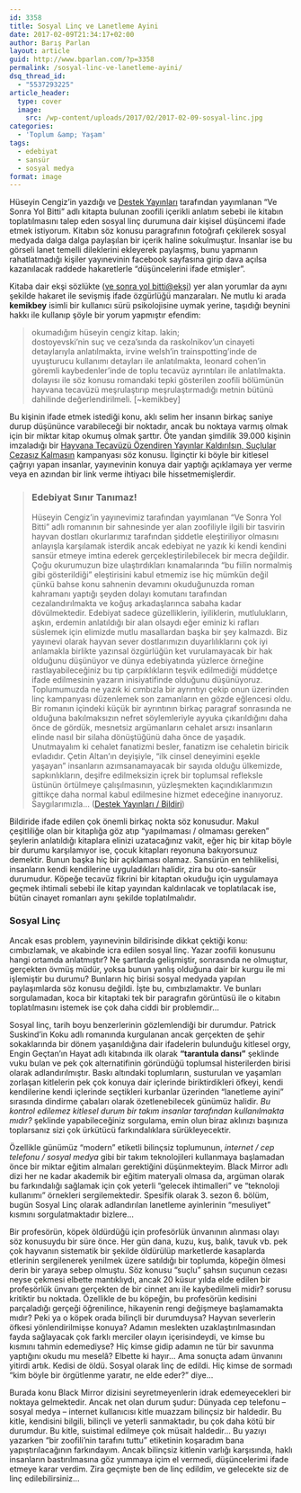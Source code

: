 ```yaml
---
id: 3358
title: Sosyal Linç ve Lanetleme Ayini
date: 2017-02-09T21:34:17+02:00
author: Barış Parlan
layout: article
guid: http://www.bparlan.com/?p=3358
permalink: /sosyal-linc-ve-lanetleme-ayini/
dsq_thread_id:
  - "5537293225"
article_header:
  type: cover
  image:
    src: /wp-content/uploads/2017/02/2017-02-09-sosyal-linc.jpg
categories:
  - 'Toplum &amp; Yaşam'
tags:
  - edebiyat
  - sansür
  - sosyal medya
format: image
---
```


Hüseyin Cengiz’in yazdığı ve [Destek Yayınları](https://www.facebook.com/DestekYayinevi/) tarafından yayımlanan “Ve Sonra Yol Bitti” adlı kitapta bulunan zoofili içerikli anlatım sebebi ile kitabın toplatılmasını talep eden sosyal linç durumuna dair kişisel düşüncemi ifade etmek istiyorum. Kitabın söz konusu paragrafının fotoğrafı çekilerek sosyal medyada dalga dalga paylaşılan bir içerik haline sokulmuştur. İnsanlar ise bu görseli lanet temelli dileklerini ekleyerek paylaşmış, bunu yapmanın rahatlatmadığı kişiler yayınevinin facebook sayfasına girip dava açılsa kazanılacak raddede hakaretlerle &#8220;düşüncelerini ifade etmişler&#8221;.

Kitaba dair ekşi sözlükte ([ve sonra yol bitti@ekşi](https://eksisozluk.com/ve-sonra-yol-bitti--5298247)) yer alan yorumlar da aynı şekilde hakaret ile sevişmiş ifade özgürlüğü manzaraları. Ne mutlu ki arada **kemikbey** isimli bir kullanıcı sürü psikolojisine uymak yerine, taşıdığı beynini hakkı ile kullanıp şöyle bir yorum yapmıştır efendim:

> okumadığım hüseyin cengiz kitap. lakin;  
> dostoyevski&#8217;nin suç ve ceza&#8217;sında da raskolnikov&#8217;un cinayeti detaylarıyla anlatılmakta, irvine welsh&#8217;in trainspotting&#8217;inde de uyuşturucu kullanımı detayları ile anlatılmakta, leonard cohen&#8217;in göremli kaybedenler&#8217;inde de toplu tecavüz ayrıntıları ile anlatılmakta. dolayısı ile söz konusu romandaki tepki gösterilen zoofili bölümünün hayvana tecavüzü meşrulaştırıp meşrulaştırmadığı metnin bütünü dahilinde değerlendirilmeli. [~kemikbey]

Bu kişinin ifade etmek istediği konu, aklı selim her insanın birkaç saniye durup düşününce varabileceği bir noktadır, ancak bu noktaya varmış olmak için bir miktar kitap okumuş olmak şarttır. Öte yandan şimdilik 39.000 kişinin imzaladığı bir [Hayvana Tecavüzü Özendiren Yayınlar Kaldırılsın, Suçlular Cezasız Kalmasın](https://www.change.org/p/hayvana-tecav%C3%BCz%C3%BC-%C3%B6zendiren-yay%C4%B1nlar-kald%C4%B1r%C4%B1ls%C4%B1n-su%C3%A7lular-cezas%C4%B1z-kalmas%C4%B1n?recruiter=638837426&utm_source=share_petition&utm_medium=facebook&utm_campaign=autopublish&utm_term=mob-xs-share_petition-no_msg) kampanyası söz konusu. İlginçtir ki böyle bir kitlesel çağrıyı yapan insanlar, yayınevinin konuya dair yaptığı açıklamaya yer verme veya en azından bir link verme ihtiyacı bile hissetmemişlerdir.

> ### Edebiyat Sınır Tanımaz!
> 
> Hüseyin Cengiz’in yayınevimiz tarafından yayımlanan “Ve Sonra Yol Bitti” adlı romanının bir sahnesinde yer alan zoofiliyle ilgili bir tasvirin hayvan dostları okurlarımız tarafından şiddetle eleştiriliyor olmasını anlayışla karşılamak isterdik ancak edebiyat ne yazık ki kendi kendini sansür etmeye imtina ederek gerçekleştirilebilecek bir mecra değildir. Çoğu okurumuzun bize ulaştırdıkları kınamalarında “bu fiilin normalmiş gibi gösterildiği” eleştirisi<span class="text_exposed_show">ni kabul etmemiz ise hiç mümkün değil çünkü bahse konu sahnenin devamını okuduğunuzda roman kahramanı yaptığı şeyden dolayı komutanı tarafından cezalandırılmakta ve koğuş arkadaşlarınca sabaha kadar dövülmektedir. Edebiyat sadece güzelliklerin, iyiliklerin, mutlulukların, aşkın, erdemin anlatıldığı bir alan olsaydı eğer eminiz ki rafları süslemek için elimizde mutlu masallardan başka bir şey kalmazdı. Biz yayınevi olarak hayvan sever dostlarımızın duyarlılıklarını çok iyi anlamakla birlikte yazınsal özgürlüğün ket vurulamayacak bir hak olduğunu düşünüyor ve dünya edebiyatında yüzlerce örneğine rastlayabileceğiniz bu tip çarpıklıkların teşvik edilmediği müddetçe ifade edilmesinin yazarın inisiyatifinde olduğunu düşünüyoruz. Toplumumuzda ne yazık ki cımbızla bir ayrıntıyı çekip onun üzerinden linç kampanyası düzenlemek son zamanların en gözde eğlencesi oldu. Bir romanın içindeki küçük bir ayrıntının birkaç paragraf sonrasında ne olduğuna bakılmaksızın nefret söylemleriyle ayyuka çıkarıldığını daha önce de gördük, mesnetsiz argümanların cehalet arsızı insanların elinde nasıl bir silaha dönüştüğünü daha önce de yaşadık. Unutmayalım ki cehalet fanatizmi besler, fanatizm ise cehaletin biricik evladıdır. Çetin Altan’ın deyişiyle, “ilk cinsel deneyimini eşekle yaşayan” insanların azımsanamayacak bir sayıda olduğu ülkemizde, sapkınlıkların, deşifre edilmeksizin içrek bir toplumsal refleksle üstünün örtülmeye çalışılmasının, yüzleşmekten kaçındıklarımızın gittikçe daha normal kabul edilmesine hizmet edeceğine inanıyoruz.<br /> Saygılarımızla&#8230; (<a href="https://www.facebook.com/DestekYayinevi/photos/a.194097207309402.58344.193004147418708/1357503030968808/?type=3">Destek Yayınları / Bildiri</a>)<br /> </span>

Bildiride ifade edilen çok önemli birkaç nokta söz konusudur. Makul çeşitliliğe olan bir kitaplığa göz atıp &#8220;yapılmaması / olmaması gereken&#8221; şeylerin anlatıldığı kitaplara elinizi uzatacağınız vakit, eğer hiç bir kitap böyle bir durumu karşılamıyor ise, çocuk kitapları reyonuna bakıyorsunuz demektir. Bunun başka hiç bir açıklaması olamaz. Sansürün en tehlikelisi, insanların kendi kendilerine uyguladıkları halidir, zira bu oto-sansür durumudur. Köpeğe tecavüz fikrini bir kitaptan okuduğu için uygulamaya geçmek ihtimali sebebi ile kitap yayından kaldırılacak ve toplatılacak ise, bütün cinayet romanları aynı şekilde toplatılmalıdır.

### Sosyal Linç

Ancak esas problem, yayınevinin bildirisinde dikkat çektiği konu: cımbızlamak, ve akabinde icra edilen sosyal linç. Yazar zoofili konusunu hangi ortamda anlatmıştır? Ne şartlarda gelişmiştir, sonrasında ne olmuştur, gerçekten övmüş müdür, yoksa bunun yanlış olduğuna dair bir kurgu ile mi işlemiştir bu durumu? Bunların hiç birisi sosyal medyada yapılan paylaşımlarda söz konusu değildi. İşte bu, cımbızlamaktır. Ve bunları sorgulamadan, koca bir kitaptaki tek bir paragrafın görüntüsü ile o kitabın toplatılmasını istemek ise çok daha ciddi bir problemdir&#8230;

Sosyal linç, tarih boyu benzerlerinin gözlemlendiği bir durumdur. Patrick Suskind&#8217;in Koku adlı romanında kurgulanan ancak gerçekten de şehir sokaklarında bir dönem yaşanıldığına dair ifadelerin bulunduğu kitlesel orgy, Engin Geçtan&#8217;ın Hayat adlı kitabında ilk olarak **&#8220;tarantula dansı&#8221;** şeklinde vuku bulan ve pek çok alternatifinin göründüğü toplumsal histerilerden birisi olarak adlandırılmıştır. Baskı altındaki toplumların, susturulan ve yaşamları zorlaşan kitlelerin pek çok konuya dair içlerinde biriktirdikleri öfkeyi, kendi kendilerine kendi içlerinde seçtikleri kurbanlar üzerinden &#8220;lanetleme ayini&#8221; sırasında dindirme çabaları olarak özetlenebilecek günümüz halidir. _Bu kontrol edilemez kitlesel durum bir takım insanlar tarafından kullanılmakta mıdır?_ şeklinde yapabileceğiniz sorgulama, emin olun biraz aklınızı başınıza toplarsanız sizi çok ürkütücü farkındalıklara sürükleyecektir.

Özellikle günümüz &#8220;modern&#8221; etiketli bilinçsiz toplumunun, _internet / cep telefonu / sosyal medya_ gibi bir takım teknolojileri kullanmaya başlamadan önce bir miktar eğitim almaları gerektiğini düşünmekteyim. Black Mirror adlı dizi her ne kadar akademik bir eğitim materyali olmasa da, argüman olarak bu farkındalığı sağlamak için çok yeterli &#8220;gelecek ihtimalleri&#8221; ve &#8220;teknoloji kullanımı&#8221; örnekleri sergilemektedir. Spesifik olarak 3. sezon 6. bölüm, bugün Sosyal Linç olarak adlandırılan lanetleme ayinlerinin &#8220;mesuliyet&#8221; kısmını sorgulatmaktadır bizlere&#8230;

Bir profesörün, köpek öldürdüğü için profesörlük ünvanının alınması olayı söz konusuydu bir süre önce. Her gün dana, kuzu, kuş, balık, tavuk vb. pek çok hayvanın sistematik bir şekilde öldürülüp marketlerde kasaplarda etlerinin sergilenerek yenilmek üzere satıldığı bir toplumda, köpeğin ölmesi derin bir yaraya sebep olmuştu. Söz konusu &#8220;suçlu&#8221; şahsın suçunun cezası neyse çekmesi elbette mantıklıydı, ancak 20 küsur yılda elde edilen bir profesörlük ünvanı gerçekten de bir cinnet anı ile kaybedilmeli midir? sorusu kritiktir bu noktada. Özellikle de bu köpeğin, bu profesörün kedisini parçaladığı gerçeği öğrenilince, hikayenin rengi değişmeye başlamamakta mıdır? Peki ya o köpek orada bilinçli bir durumduysa? Hayvan severlerin öfkesi yönlendirilmişse konuya? Adamın meslekten uzaklaştırılmasından fayda sağlayacak çok farklı merciler olayın içerisindeydi, ve kimse bu kısmını tahmin edemediyse? Hiç kimse gidip adamın ne tür bir savunma yaptığını okudu mu meselâ? Elbette ki hayır&#8230; Ama sonuçta adam ünvanını yitirdi artık. Kedisi de öldü. Sosyal olarak linç de edildi. Hiç kimse de sormadı &#8220;kim böyle bir örgütlenme yaratır, ne elde eder?&#8221; diye&#8230;

Burada konu Black Mirror dizisini seyretmeyenlerin idrak edemeyecekleri bir noktaya gelmektedir. Ancak net olan durum şudur: Dünyada cep telefonu &#8211; sosyal medya &#8211; internet kullanıcısı kitle muazzam bilinçsiz bir haldedir. Bu kitle, kendisini bilgili, bilinçli ve yeterli sanmaktadır, bu çok daha kötü bir durumdur. Bu kitle, suistimal edilmeye çok müsait haldedir&#8230; Bu yazıyı yazarken &#8220;bir zoofili&#8217;nin tarafını tuttu&#8221; etiketinin koşaradım bana yapıştırılacağının farkındayım. Ancak bilinçsiz kitlenin varlığı karşısında, haklı insanların bastırılmasına göz yummaya içim el vermedi, düşüncelerimi ifade etmeye karar verdim. Zira geçmişte ben de linç edildim, ve gelecekte siz de linç edilebilirsiniz&#8230;
